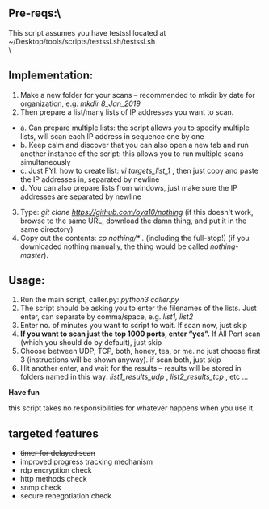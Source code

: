## Pre-reqs:\
This script assumes you have testssl located at ~/Desktop/tools/scripts/testssl.sh/testssl.sh\
\
## Implementation:
1. Make a new folder for your scans – recommended to mkdir by date for organization, e.g. *mkdir 8_Jan_2019*
2. Then prepare a list/many lists of IP addresses you want to scan.
  * a. Can prepare multiple lists: the script allows you to specify multiple lists, will scan each IP address in sequence one by one
  * b.	Keep calm and discover that you can also open a new tab and run another instance of the script: this allows you to run multiple scans simultaneously
  * c.	Just FYI: how to create list: *vi targets_list_1* , then just copy and paste the IP addresses in, separated by newline
  * d.	You can also prepare lists from windows, just make sure the IP addresses are separated by newline
3. Type: _git clone https://github.com/oya10/nothing_ (if this doesn't work, browse to the same URL, download the damn thing, and put it in the same directory)
4. Copy out the contents: _cp nothing/* ._ (including the full-stop!) (if you downloaded nothing manually, the thing would be called _nothing-master_).

## Usage:
1. Run the main script, caller.py: _python3 caller.py_
2. The script should be asking you to enter the filenames of the lists. Just enter, can separate by comma/space, e.g. *list1, list2*
3. Enter no. of minutes you want to script to wait. If scan now, just skip
4. **If you want to scan just the top 1000 ports, enter “yes”.** If All Port scan (which you should do by default), just skip
5. Choose between UDP, TCP, both, honey, tea, or me. no just choose first 3 (instructions will be shown anyway). if scan both, just skip
6. Hit another enter, and wait for the results – results will be stored in folders named in this way: _list1_results_udp_ , _list2_results_tcp_ , etc …

**Have fun**

this script takes no responsibilities for whatever happens when you use it.

## targeted features
- ~~timer for delayed scan~~
- improved progress tracking mechanism
- rdp encryption check
- http methods check
- snmp check
- secure renegotiation check

